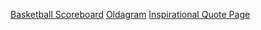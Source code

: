 [Basketball Scoreboard](https://ivobul.github.io/scrimba-solo-project-sollutions/basketball-scoreboard/)
[Oldagram](https://ivobul.github.io/scrimba-solo-project-sollutions/oldagram/)
[Inspirational Quote Page](https://ivobul.github.io/scrimba-solo-project-sollutions/inspirational-quote-page/)

